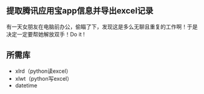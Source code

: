 
## 提取腾讯应用宝app信息并导出excel记录

有一天女朋友在电脑前办公，偷瞄了下，发现这是多么无聊且重复的工作啊！于是决定一定要帮她解放双手！Do it !

## 所需库

- xlrd（python读excel）
- xlwt（python写excel）
- datetime

